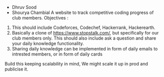 - Dhruv Sood
- Shourya Chambial
A website to track competitive coding progress of club members.
Objectives :

1) This should include Codeforces,  Codechef, Hackerrank, Hackerearth.
2) Basically a clone of https://www.stopstalk.com/, but specifically for our club members only. This should also include ask a question and share your daily knowledge functionality.
3) Sharing daily knowledge can be implemented in form of daily emails to intrested members, or in form of daily cards

Build this keeping scalability in mind, We might scale it up in prod and publicise it.

